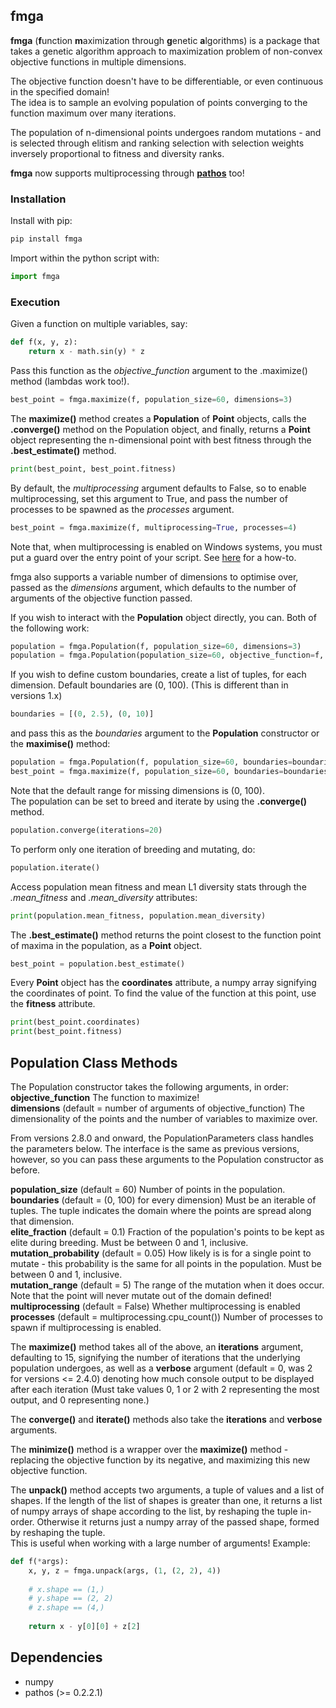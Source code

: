 ## fmga
**fmga** (**f**unction **m**aximization through **g**enetic **a**lgorithms) is a package that takes a genetic algorithm approach to maximization problem of non-convex objective functions in multiple dimensions.
 
The objective function doesn't have to be differentiable, or even continuous in the specified domain!  
The idea is to sample an evolving population of points converging to the function maximum over many iterations.

The population of n-dimensional points undergoes random mutations - and is selected through elitism and ranking selection with selection weights inversely proportional to fitness and diversity ranks.

**fmga** now supports multiprocessing through **[pathos](https://github.com/uqfoundation/pathos)** too! 

### Installation
Install with pip:
```bash
pip install fmga
```
Import within the python script with:
```python
import fmga
```

### Execution
Given a function on multiple variables, say:
```python
def f(x, y, z):
    return x - math.sin(y) * z
```
Pass this function as the *objective_function* argument to the .maximize() method (lambdas work too!).  

```python
best_point = fmga.maximize(f, population_size=60, dimensions=3)
```

The **maximize()** method creates a **Population** of **Point** objects, calls the **.converge()** method on the Population object, and finally,
returns a **Point** object representing the n-dimensional point with best fitness through the **.best_estimate()** method.  

```python
print(best_point, best_point.fitness)
```
By default, the *multiprocessing* argument defaults to False, so to enable multiprocessing, set this argument to True, and pass the number of processes to be spawned as the *processes* argument.
```python
best_point = fmga.maximize(f, multiprocessing=True, processes=4)
```
Note that, when multiprocessing is enabled on Windows systems, you must put a guard over the entry point of your script.
See [here](https://docs.python.org/2/library/multiprocessing.html#windows) for a how-to.

fmga also supports a variable number of dimensions to optimise over, passed as the *dimensions* argument, which defaults to the number of arguments of the objective function passed.

If you wish to interact with the **Population** object directly, you can.
Both of the following work:
```python
population = fmga.Population(f, population_size=60, dimensions=3)
population = fmga.Population(population_size=60, objective_function=f, dimensions=3)
```
If you wish to define custom boundaries, create a list of tuples, for each dimension. Default boundaries are (0, 100). 
(This is different than in versions 1.x)
```python
boundaries = [(0, 2.5), (0, 10)]
```
and pass this as the *boundaries* argument to the **Population** constructor or the **maximise()** method:
```python
population = fmga.Population(f, population_size=60, boundaries=boundaries)
best_point = fmga.maximize(f, population_size=60, boundaries=boundaries)
```
Note that the default range for missing dimensions is (0, 100).  
The population can be set to breed and iterate by using the **.converge()** method.
```python
population.converge(iterations=20)
```
To perform only one iteration of breeding and mutating, do:
```python
population.iterate()
```
Access population mean fitness and mean L1 diversity stats through the _.mean_fitness_ and _.mean_diversity_ attributes:
```python
print(population.mean_fitness, population.mean_diversity)
```

The **.best_estimate()** method returns the point closest to the function point of maxima in the population, as a **Point** object.
```python
best_point = population.best_estimate()
```
Every **Point** object has the __coordinates__ attribute, a numpy array signifying the coordinates of point.
To find the value of the function at this point, use the __fitness__ attribute.
```python
print(best_point.coordinates)
print(best_point.fitness)
```

## Population Class Methods
The Population constructor takes the following arguments, in order:  
**objective_function** The function to maximize!  
**dimensions** (default = number of arguments of objective_function) The dimensionality of the points and the number of variables to maximize over.  

From versions 2.8.0 and onward, the PopulationParameters class handles the parameters below. 
The interface is the same as previous versions, however, so you can pass these arguments to the Population constructor as before.

**population_size** (default = 60) Number of points in the population.  
**boundaries** (default = (0, 100) for every dimension) Must be an iterable of tuples. The tuple indicates the domain where the points are spread along that dimension.    
**elite_fraction** (default = 0.1) Fraction of the population's points to be kept as elite during breeding. Must be between 0 and 1, inclusive.  
**mutation_probability** (default = 0.05) How likely is is for a single point to mutate - this probability is the same for all points in the population.
Must be between 0 and 1, inclusive.  
**mutation_range** (default = 5) The range of the mutation when it does occur. Note that the point will never mutate out of the domain defined!     
**multiprocessing** (default = False) Whether multiprocessing is enabled  
**processes** (default = multiprocessing.cpu_count()) Number of processes to spawn if multiprocessing is enabled. 

The **maximize()** method takes all of the above, an **iterations** argument,
defaulting to 15, signifying the number of iterations that the underlying population undergoes, as well as a **verbose** argument (default = 0, was 2 for versions <= 2.4.0) denoting how much console output to be displayed after each iteration (Must take values 0, 1 or 2 with 2 representing the most output, and 0 representing none.)

The **converge()** and **iterate()** methods also take the **iterations** and **verbose** arguments.

The **minimize()** method is a wrapper over the **maximize()** method - replacing the objective function by its negative, and maximizing this new objective function.

The **unpack()** method accepts two arguments, a tuple of values and a list of shapes. If the length of the list of shapes is greater than one, it returns a list of numpy arrays of shape according to the list, by reshaping the tuple in-order.
Otherwise it returns just a numpy array of the passed shape, formed by reshaping the tuple.   
This is useful when working with a large number of arguments! Example:
```python
def f(*args):
    x, y, z = fmga.unpack(args, (1, (2, 2), 4))
    
    # x.shape == (1,)
    # y.shape == (2, 2)
    # z.shape == (4,)
    
    return x - y[0][0] + z[2]
```

## Dependencies
* numpy
* pathos (>= 0.2.2.1)